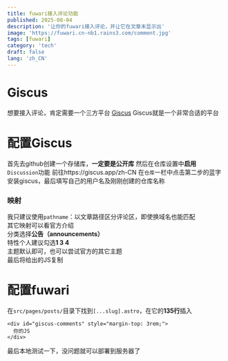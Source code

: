 ```yaml
---
title: fuwari接入评论功能
published: 2025-08-04
description: '让你的fuwari接入评论，并让它在文章末显示出'
image: 'https://fuwari.cn-nb1.rains3.com/comment.jpg'
tags: [fuwari]
category: 'tech'
draft: false 
lang: 'zh_CN'
---
```

# Giscus
想要接入评论，肯定需要一个三方平台 [Giscus](https://giscus.app/zh-CN)
Giscus就是一个非常合适的平台  
# 配置Giscus
首先去github创建一个存储库，**一定要是公开库**
然后在仓库设置中**启用**`Discussion`功能
前往https://giscus.app/zh-CN
在`仓库`一栏中点击第二步的蓝字安装giscus，最后填写自己的用户名及刚刚创建的仓库名称  
### 映射
我只建议使用`pathname`：以文章路径区分评论区，即使换域名也能匹配  
其它映射可以看官方介绍  
分类选择**公告（announcements）**  
特性个人建议勾选**1 3 4**  
主题默认即可，也可以尝试官方的其它主题  
最后将给出的JS复制  
# 配置fuwari
在`src/pages/posts/`目录下找到`[...slug].astro`，在它的**135行**插入
```
<div id="giscus-comments" style="margin-top: 3rem;">
  你的JS
</div>
```

最后本地测试一下，没问题就可以部署到服务器了